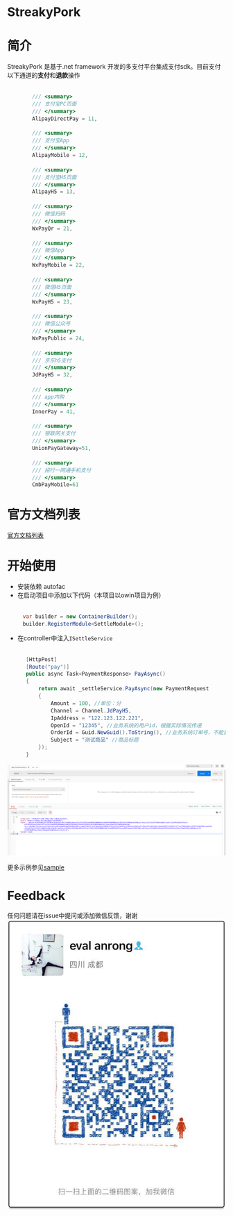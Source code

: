 ﻿# StreakyPork

# 简介
 StreakyPork 是基于.net framework 开发的多支付平台集成支付sdk。目前支付以下通道的**支付**和**退款**操作

```c#
       
        /// <summary>
        /// 支付宝PC页面
        /// </summary>
        AlipayDirectPay = 11,

        /// <summary>
        /// 支付宝App
        /// </summary>
        AlipayMobile = 12,

        /// <summary>
        /// 支付宝H5页面
        /// </summary>
        AlipayH5 = 13,

        /// <summary>
        /// 微信扫码
        /// </summary>
        WxPayQr = 21,

        /// <summary>
        /// 微信App
        /// </summary>
        WxPayMobile = 22,

        /// <summary>
        /// 微信H5页面
        /// </summary>
        WxPayH5 = 23,

        /// <summary>
        /// 微信公众号
        /// </summary>
        WxPayPublic = 24,

        /// <summary>
        /// 京东h5支付
        /// </summary>
        JdPayH5 = 32,

        /// <summary>
        /// app内购
        /// </summary>
        InnerPay = 41,

        /// <summary>
        /// 银联网关支付
        /// </summary>
        UnionPayGateway=51,

        /// <summary>
        /// 招行一网通手机支付
        /// </summary>
        CmbPayMobile=61
```

# 官方文档列表 

[官方文档列表](./DOC.md)

# 开始使用
- 安装依赖 autofac
- 在启动项目中添加以下代码（本项目以owin项目为例）
```c#

     var builder = new ContainerBuilder();
     builder.RegisterModule<SettleModule>();
```

- 在controller中注入`ISettleService`
```c#

      [HttpPost]
      [Route("pay")]
      public async Task<PaymentResponse> PayAsync()
      {
          return await _settleService.PayAsync(new PaymentRequest
          {
              Amount = 100, //单位：分
              Channel = Channel.JdPayH5,
              IpAddress = "122.123.122.221",
              OpenId = "12345", //业务系统的用户id，根据实际情况传递
              OrderId = Guid.NewGuid().ToString(), //业务系统订单号，不能重复
              Subject = "测试商品" //商品标题
          });
      }
```
![图片](https://github.com/yinanrong/StreakyPork/blob/master/sample/StreakyPor.Sample/demo.png)

更多示例参见[sample](https://github.com/yinanrong/StreakyPork/blob/master/sample/StreakyPor.Sample/Controllers/PaymentSampleController.cs)

# Feedback
任何问题请在issue中提问或添加微信反馈，谢谢
![二维码](https://github.com/xfbmx/document/blob/master/qrcode/wx_yar.jpg)

